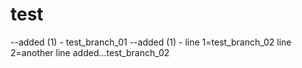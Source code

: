 # test
--added (1) - test_branch_01
--added (1) - line 1=test_branch_02
              line 2=another line added...test_branch_02
